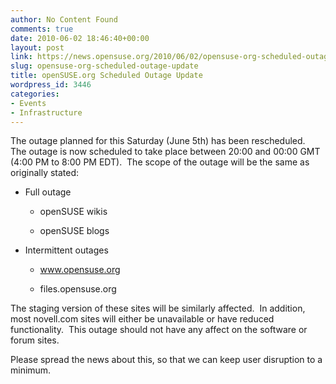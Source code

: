 ```yaml
---
author: No Content Found
comments: true
date: 2010-06-02 18:46:40+00:00
layout: post
link: https://news.opensuse.org/2010/06/02/opensuse-org-scheduled-outage-update/
slug: opensuse-org-scheduled-outage-update
title: openSUSE.org Scheduled Outage Update
wordpress_id: 3446
categories:
- Events
- Infrastructure
---
```


The outage planned for this Saturday (June 5th) has been rescheduled.  The outage is now scheduled to take  place between 20:00 and 00:00 GMT (4:00 PM to 8:00 PM EDT).  The scope of the outage will be the same as originally stated:



	
  * Full outage

	
    * openSUSE wikis

	
    * openSUSE blogs




	
  * Intermittent  outages

	
    * www.opensuse.org

	
    * files.opensuse.org





The staging version of these sites will be similarly affected.  In  addition, most novell.com sites will either be unavailable or have  reduced functionality.  This outage should not have any affect on the  software or forum sites.

Please spread the news about this, so that we can keep user disruption to a minimum.
